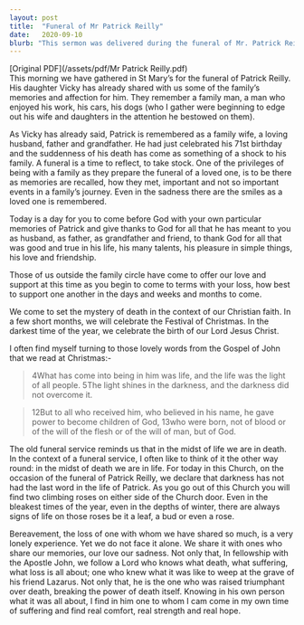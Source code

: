 ```yaml
---
layout: post
title:  "Funeral of Mr Patrick Reilly"
date:   2020-09-10
blurb: "This sermon was delivered during the funeral of Mr. Patrick Reilly, a beloved family man, husband, father, and grandfather. The sermon reflects on the suddenness of his death, the memories shared by his family, and the Christian faith's perspective on death and life. It offers comfort, strength, and hope in the face of loss."
---
```

[Original PDF](/assets/pdf/Mr Patrick Reilly.pdf)    
This morning we have gathered in St Mary’s for the funeral of Patrick Reilly. His daughter Vicky has already shared with us some of the family’s memories and affection for him. They remember a family man, a man who enjoyed his work, his cars, his dogs (who I gather were beginning to edge out his wife and daughters in the attention he bestowed on them).

As Vicky has already said, Patrick is remembered as a family wife, a loving husband, father and grandfather. He had just celebrated his 71st birthday and the suddenness of his death has come as something of a shock to his family. A funeral is a time to reflect, to take stock. One of the privileges of being with a family as they prepare the funeral of a loved one, is to be there as memories are recalled, how they met, important and not so important events in a family’s journey. Even in the sadness there are the smiles as a loved one is remembered.

Today is a day for you to come before God with your own particular memories of Patrick and give thanks to God for all that he has meant to you as husband, as father, as grandfather and friend, to thank God for all that was good and true in his life, his many talents, his pleasure in simple things, his love and friendship.

Those of us outside the family circle have come to offer our love and support at this time as you begin to come to terms with your loss, how best to support one another in the days and weeks and months to come.

We come to set the mystery of death in the context of our Christian faith. In a few short months, we will celebrate the Festival of Christmas. In the darkest time of the year, we celebrate the birth of our Lord Jesus Christ.

I often find myself turning to those lovely words from the Gospel of John that we read at Christmas:-

> 4What has come into being in him was life, and the life was the light of all people. 5The light shines in the darkness, and the darkness did not overcome it.

> 12But to all who received him, who believed in his name, he gave power to become children of God, 13who were born, not of blood or of the will of the flesh or of the will of man, but of God.

The old funeral service reminds us that in the midst of life we are in death. In the context of a funeral service, I often like to think of it the other way round: in the midst of death we are in life. For today in this Church, on the occasion of the funeral of Patrick Reilly, we declare that darkness has not had the last word in the life of Patrick. As you go out of this Church you will find two climbing roses on either side of the Church door. Even in the bleakest times of the year, even in the depths of winter, there are always signs of life on those roses be it a leaf, a bud or even a rose.

Bereavement, the loss of one with whom we have shared so much, is a very lonely experience. Yet we do not face it alone. We share it with ones who share our memories, our love our sadness. Not only that, In fellowship with the Apostle John, we follow a Lord who knows what death, what suffering, what loss is all about; one who knew what it was like to weep at the grave of his friend Lazarus. Not only that, he is the one who was raised triumphant over death, breaking the power of death itself. Knowing in his own person what it was all about, I find in him one to whom I cam come in my own time of suffering and find real comfort, real strength and real hope.

